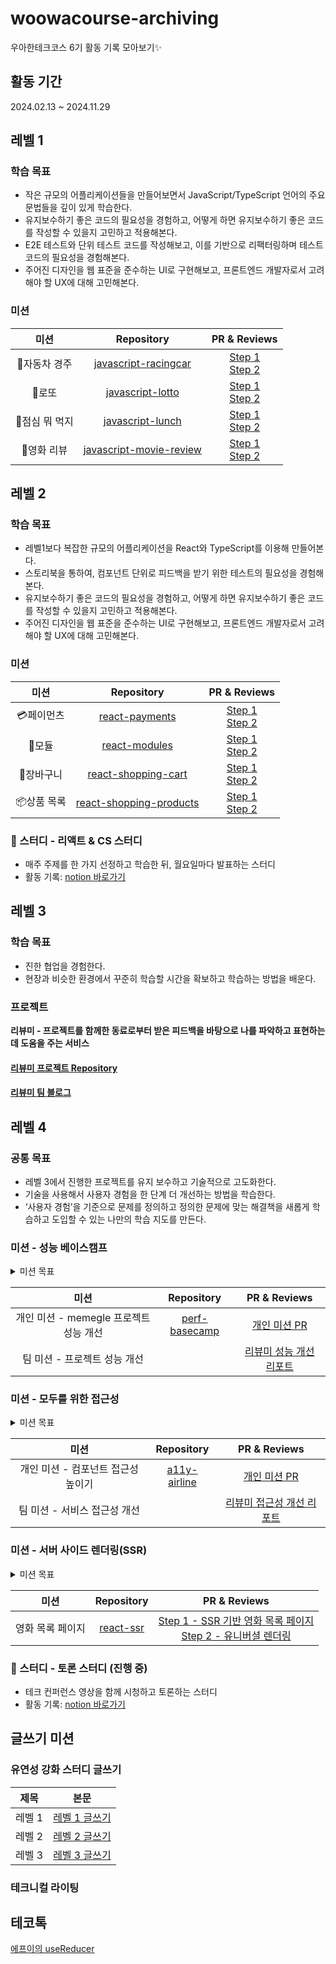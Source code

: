 # woowacourse-archiving

우아한테크코스 6기 활동 기록 모아보기✨
## 활동 기간
2024.02.13 ~ 2024.11.29


## 레벨 1
### 학습 목표
- 작은 규모의 어플리케이션들을 만들어보면서 JavaScript/TypeScript 언어의 주요 문법들을 깊이 있게 학습한다.
- 유지보수하기 좋은 코드의 필요성을 경험하고, 어떻게 하면 유지보수하기 좋은 코드를 작성할 수 있을지 고민하고 적용해본다.
- E2E 테스트와 단위 테스트 코드를 작성해보고, 이를 기반으로 리팩터링하며 테스트 코드의 필요성을 경험해본다.
- 주어진 디자인을 웹 표준을 준수하는 UI로 구현해보고, 프론트엔드 개발자로서 고려해야 할 UX에 대해 고민해본다.

### 미션
|미션|Repository|PR & Reviews|
|:--:|:--:|:--:|
|🚗자동차 경주|[javascript-racingcar](https://github.com/chysis/javascript-racingcar)|[Step 1](https://github.com/woowacourse/javascript-racingcar/pull/279) <br> [Step 2](https://github.com/woowacourse/javascript-racingcar/pull/306)|
|🎫로또|[javascript-lotto](https://github.com/chysis/javascript-lotto)|[Step 1](https://github.com/woowacourse/javascript-lotto/pull/293) <br> [Step 2](https://github.com/woowacourse/javascript-lotto/pull/333)|
|🍴점심 뭐 먹지|[javascript-lunch](https://github.com/chysis/javascript-lunch)|[Step 1](https://github.com/woowacourse/javascript-lunch/pull/133) <br> [Step 2](https://github.com/woowacourse/javascript-lunch/pull/178)|
|🎥영화 리뷰|[javascript-movie-review](https://github.com/chysis/javascript-movie-review)|[Step 1](https://github.com/woowacourse/javascript-movie-review/pull/136) <br> [Step 2](https://github.com/woowacourse/javascript-movie-review/pull/176)| 

## 레벨 2
### 학습 목표
- 레벨1보다 복잡한 규모의 어플리케이션을 React와 TypeScript를 이용해 만들어본다.
- 스토리북을 통하여, 컴포넌트 단위로 피드백을 받기 위한 테스트의 필요성을 경험해본다.
- 유지보수하기 좋은 코드의 필요성을 경험하고, 어떻게 하면 유지보수하기 좋은 코드를 작성할 수 있을지 고민하고 적용해본다.
- 주어진 디자인을 웹 표준을 준수하는 UI로 구현해보고, 프론트엔드 개발자로서 고려해야 할 UX에 대해 고민해본다.

### 미션
|미션|Repository|PR & Reviews|
|:--:|:--:|:--:|
|💳페이먼츠|[react-payments](https://github.com/chysis/react-payments)|[Step 1](https://github.com/woowacourse/react-payments/pull/363) <br> [Step 2](https://github.com/woowacourse/react-payments/pull/382)|
|🧩모듈|[react-modules](https://github.com/chysis/react-modules)|[Step 1](https://github.com/woowacourse/react-modules/pull/28) <br> [Step 2](https://github.com/woowacourse/react-modules/pull/68)|
|🧺장바구니|[react-shopping-cart](https://github.com/chysis/react-shopping-cart)|[Step 1](https://github.com/woowacourse/react-shopping-cart/pull/282) <br> [Step 2](https://github.com/woowacourse/react-shopping-cart/pull/307)|
|📦상품 목록|[react-shopping-products](https://github.com/chysis/react-shopping-products)|[Step 1](https://github.com/woowacourse/react-shopping-products/pull/7) <br> [Step 2](https://github.com/woowacourse/react-shopping-products/pull/79)|

### 📖 스터디 - 리액트 & CS 스터디
- 매주 주제를 한 가지 선정하고 학습한 뒤, 월요일마다 발표하는 스터디
- 활동 기록: [notion 바로가기](https://chysis.notion.site/327be0518a3048fc9e2c2bb096989a34?pvs=4)

## 레벨 3
### 학습 목표
- 진한 협업을 경험한다.
- 현장과 비슷한 환경에서 꾸준히 학습할 시간을 확보하고 학습하는 방법을 배운다.

### 프로젝트
**리뷰미 - 프로젝트를 함께한 동료로부터 받은 피드백을 바탕으로 나를 파악하고 표현하는 데 도움을 주는 서비스**   
#### [리뷰미 프로젝트 Repository](https://github.com/woowacourse-teams/2024-review-me)  
#### [리뷰미 팀 블로그](https://blog.review-me.page/blog)

## 레벨 4
### 공통 목표
- 레벨 3에서 진행한 프로젝트를 유지 보수하고 기술적으로 고도화한다.
- 기술을 사용해서 사용자 경험을 한 단계 더 개선하는 방법을 학습한다.
- ‘사용자 경험’을 기준으로 문제를 정의하고 정의한 문제에 맞는 해결책을 새롭게 학습하고 도입할 수 있는 나만의 학습 지도를 만든다.

### 미션 - 성능 베이스캠프
<details>
  <summary>미션 목표</summary> 

  - 서비스의 성능 개선이 필요할 때, 직접 문제를 정의하고 정의한 문제에 맞는 해결책을 도입할 수 있다.
  - (도구 사용법) 현재 우리 서비스의 성능 수준을 측정할 수 있다.
  - (문제 정의) 성능 개선 작업이 필요하다면 어떤 영역에서 필요한 지 측정 결과를 분석해 문제를 정의할 수 있다.
  - (문제 해결을 위한 학습) 정의한 문제를 해결하기 위해 시도해볼 수 있는 방법들을 스스로 학습해나갈 수 있는 키워드 수준의 지식을 가지고 있다.
  - (경험치) 스스로 성능 문제를 정의하고, 정의한 문제에 맞는 해결책을 적용해 성능 수치를 개선해본 경험이 있다.
</details>


|미션|Repository|PR & Reviews|
|:--:|:--:|:--:|
|개인 미션 - memegle 프로젝트 성능 개선|[perf-basecamp](https://github.com/chysis/perf-basecamp)|[개인 미션 PR](https://github.com/woowacourse/perf-basecamp/pull/137)|
|팀 미션 - 프로젝트 성능 개선||[리뷰미 성능 개선 리포트](https://github.com/woowacourse/retrospective/discussions/52#discussioncomment-10527438)|

### 미션 - 모두를 위한 접근성
<details>
  <summary>미션 목표</summary> 

  - 서비스의 접근성 개선이 필요할 때, 직접 문제를 정의하고 정의한 문제에 맞는 해결책을 도입할 수 있다.
  - (도구 사용법) 스크린 리더를 사용해 기본적인 기능을 테스트할 수 있다.
  - (문제 정의) 서비스의 현재 접근성 준수 여부를 측정하고 어떤 접근성 이슈가 있는지 파악할 수 있다.
  - (문제 해결을 위한 학습) 접근성 이슈를 이해하고 해결 방법을 찾기 위한 기본적인 개념과 기술 키워드를 알고 있다. 혹은 필요할 때 어떤 경로로 추가로 학습할 지 알고 있다.
  - (경험치) 접근성을 준수하는 React Component를 직접 작성해본 경험이 있다.
</details>

|미션|Repository|PR & Reviews|
|:--:|:--:|:--:|
|개인 미션 - 컴포넌트 접근성 높이기|[a11y-airline](https://github.com/chysis/a11y-airline)|[개인 미션 PR](https://github.com/woowacourse/a11y-airline/pull/134)|
|팀 미션 - 서비스 접근성 개선||[리뷰미 접근성 개선 리포트](https://github.com/woowacourse/retrospective/discussions/53#discussioncomment-11036399)|

### 미션 - 서버 사이드 렌더링(SSR)
<details>
  <summary>미션 목표</summary> 

  - CSR과 SSR 렌더링 방식의 특징을 이해하고, 주어진 상황에 적합한 렌더링 방식을 선택할 수 있다. 또한, 이를 리액트 앱과 함께 적용할 수 있다.
</details>

|미션|Repository|PR & Reviews|
|:--:|:--:|:--:|
|영화 목록 페이지|[react-ssr](https://github.com/chysis/react-ssr)|[Step 1 - SSR 기반 영화 목록 페이지](https://github.com/woowacourse/react-ssr/pull/11) <br> [Step 2 - 유니버셜 렌더링](https://github.com/woowacourse/react-ssr/pull/68)|

### 📖 스터디 - 토론 스터디 (진행 중)
- 테크 컨퍼런스 영상을 함께 시청하고 토론하는 스터디
- 활동 기록: [notion 바로가기](https://chysis.notion.site/8febc55335bb47469791fd6d2afe198a)

## 글쓰기 미션
### 유연성 강화 스터디 글쓰기
|제목|본문|
|:--:|:--:|
|레벨 1|[레벨 1 글쓰기](https://github.com/chysis/woowa-writing/blob/level1/Level%201.md)|
|레벨 2|[레벨 2 글쓰기](https://github.com/chysis/woowa-writing/blob/level2/level2.md)|
|레벨 3|[레벨 3 글쓰기](https://github.com/chysis/woowa-writing/blob/level3/level3.md)|

### 테크니컬 라이팅

## 테코톡
[에프이의 useReducer](https://www.youtube.com/watch?v=xnlCNIpzQq0&list=PLgXGHBqgT2TvpJ_p9L_yZKPifgdBOzdVH&index=72&t=196s)
